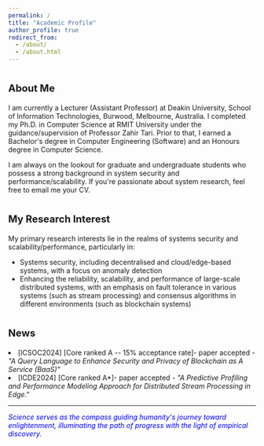 ```yaml
---
permalink: /
title: "Academic Profile"
author_profile: true
redirect_from: 
  - /about/
  - /about.html
---
```


<span style="font-size:20px;">About Me</span>
======
I am currently a Lecturer (Assistant Professor) at Deakin University, School of Information Technologies, Burwood, Melbourne, Australia. I completed my Ph.D. in Computer Science at RMIT University under the guidance/supervision of Professor Zahir Tari. Prior to that, I earned a Bachelor's degree in Computer Engineering (Software) and an Honours degree in Computer Science. 
      
     
I am always on the lookout for graduate and undergraduate students who possess a strong background in system security and performance/scalability. If you're passionate about system research, feel free to email me your CV.

<span style="font-size:20px;">My Research Interest</span>
======

 My primary research interests lie in the realms of systems security and scalability/performance, particularly in: 

  * Systems security, including decentralised and cloud/edge-based systems, with a focus on anomaly detection
  * Enhancing the reliability, scalability, and performance of large-scale distributed systems, with an emphasis on fault tolerance in various systems (such as stream processing) and consensus algorithms in different environments (such as blockchain systems)

<span style="font-size:20px;">News</span>
======
<li>[ICSOC2024] [Core ranked A -- 15% acceptance rate]- paper accepted - <span style="font-style: italic;">"A Query Language to Enhance Security and Privacy of Blockchain as A Service (BaaS)"</span> </li>
<li>[ICDE2024] [Core ranked A*]- paper accepted - <span style="font-style: italic;"> "A Predictive Profiling and Performance Modeling Approach for Distributed Stream Processing in Edge."</span>


***
<span style="font-style: italic; color:blue;"> Science serves as the compass guiding humanity's journey toward enlightenment, illuminating the path of progress with the light of empirical discovery.</span>
